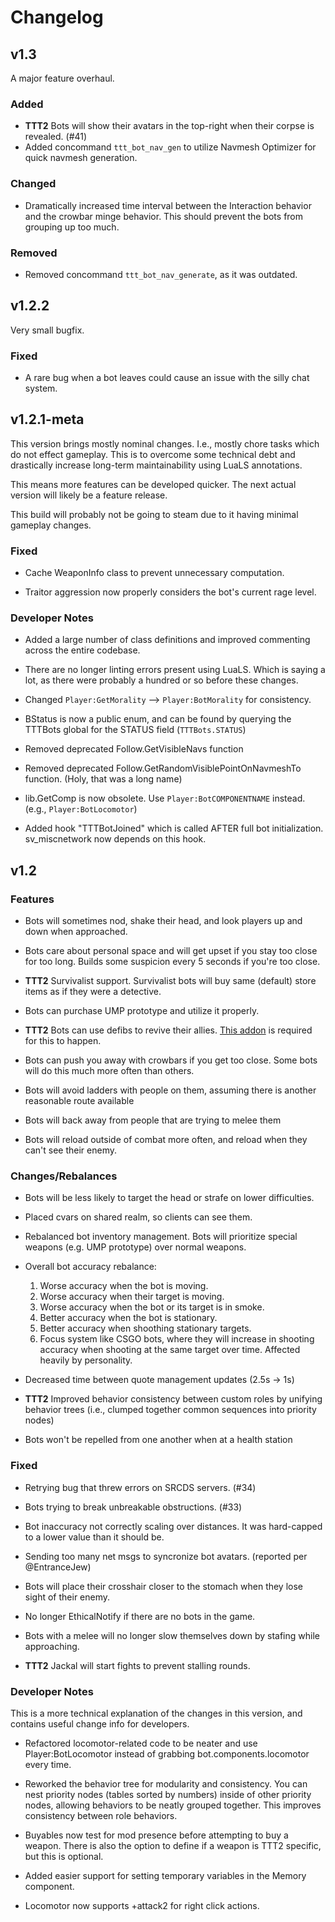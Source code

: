 # Changelog

## v1.3

A major feature overhaul.

### Added

- **TTT2** Bots will show their avatars in the top-right when their corpse is revealed. (#41)
- Added concommand `ttt_bot_nav_gen` to utilize Navmesh Optimizer for quick navmesh generation.

### Changed

- Dramatically increased time interval between the Interaction behavior and the crowbar minge behavior. This should prevent the bots from grouping up too much.

### Removed

- Removed concommand `ttt_bot_nav_generate`, as it was outdated.

## v1.2.2

Very small bugfix.

### Fixed

- A rare bug when a bot leaves could cause an issue with the silly chat system.

## v1.2.1-meta

This version brings mostly nominal changes. I.e., mostly chore tasks which do not effect gameplay. This is to overcome some technical debt and drastically increase long-term maintainability using LuaLS annotations.

This means more features can be developed quicker. The next actual version will likely be a feature release.

This build will probably not be going to steam due to it having minimal gameplay changes.

### Fixed

- Cache WeaponInfo class to prevent unnecessary computation.

- Traitor aggression now properly considers the bot's current rage level.

### Developer Notes

- Added a large number of class definitions and improved commenting across the entire codebase.

- There are no longer linting errors present using LuaLS. Which is saying a lot, as there were probably a hundred or so before these changes.

- Changed `Player:GetMorality` --> `Player:BotMorality` for consistency.

- BStatus is now a public enum, and can be found by querying the TTTBots global for the STATUS field (`TTTBots.STATUS`)

- Removed deprecated Follow.GetVisibleNavs function

- Removed deprecated Follow.GetRandomVisiblePointOnNavmeshTo function. (Holy, that was a long name)

- lib.GetComp is now obsolete. Use `Player:BotCOMPONENTNAME` instead. (e.g., `Player:BotLocomotor`)

- Added hook "TTTBotJoined" which is called AFTER full bot initialization. sv_miscnetwork now depends on this hook.

## v1.2

### Features

- Bots will sometimes nod, shake their head, and look players up and down when approached.

- Bots care about personal space and will get upset if you stay too close for too long. Builds some suspicion every 5 seconds if you're too close.

- **TTT2** Survivalist support. Survivalist bots will buy same (default) store items as if they were a detective.

- Bots can purchase UMP prototype and utilize it properly.

- **TTT2** Bots can use defibs to revive their allies. [This addon](https://steamcommunity.com/sharedfiles/filedetails/?id=2115944312) is required for this to happen.

- Bots can push you away with crowbars if you get too close. Some bots will do this much more often than others.

- Bots will avoid ladders with people on them, assuming there is another reasonable route available

- Bots will back away from people that are trying to melee them

- Bots will reload outside of combat more often, and reload when they can't see their enemy.

### Changes/Rebalances

- Bots will be less likely to target the head or strafe on lower difficulties.

- Placed cvars on shared realm, so clients can see them.

- Rebalanced bot inventory management. Bots will prioritize special weapons (e.g. UMP prototype) over normal weapons.

- Overall bot accuracy rebalance:

  1. Worse accuracy when the bot is moving.
  2. Worse accuracy when their target is moving.
  3. Worse accuracy when the bot or its target is in smoke.
  4. Better accuracy when the bot is stationary.
  5. Better accuracy when shoothing stationary targets.
  6. Focus system like CSGO bots, where they will increase in shooting accuracy when shooting at the same target over time. Affected heavily by personality.

- Decreased time between quote management updates (2.5s -> 1s)

- **TTT2** Improved behavior consistency between custom roles by unifying behavior trees (i.e., clumped together common sequences into priority nodes)

- Bots won't be repelled from one another when at a health station

### Fixed

- Retrying bug that threw errors on SRCDS servers. (#34)

- Bots trying to break unbreakable obstructions. (#33)

- Bot inaccuracy not correctly scaling over distances. It was hard-capped to a lower value than it should be.

- Sending too many net msgs to syncronize bot avatars. (reported per @EntranceJew)

- Bots will place their crosshair closer to the stomach when they lose sight of their enemy.

- No longer EthicalNotify if there are no bots in the game.

- Bots with a melee will no longer slow themselves down by stafing while approaching.

- **TTT2** Jackal will start fights to prevent stalling rounds.

### Developer Notes

This is a more technical explanation of the changes in this version, and contains useful change info for developers.

- Refactored locomotor-related code to be neater and use Player:BotLocomotor instead of grabbing bot.components.locomotor every time.

- Reworked the behavior tree for modularity and consistency. You can nest priority nodes (tables sorted by numbers) inside of other priority nodes, allowing behaviors to be neatly grouped together. This improves consistency between role behaviors.

- Buyables now test for mod presence before attempting to buy a weapon. There is also the option to define if a weapon is TTT2 specific, but this is optional.

- Added easier support for setting temporary variables in the Memory component.

- Locomotor now supports +attack2 for right click actions.
